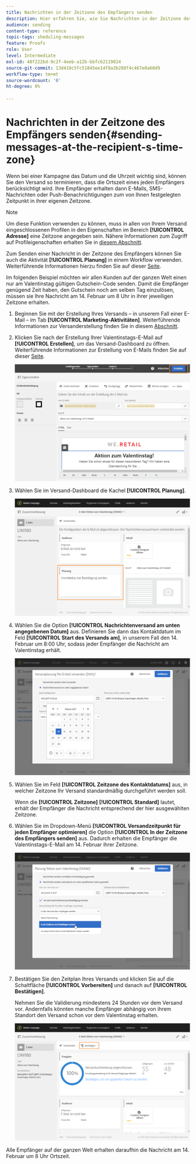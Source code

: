 ```yaml
---
title: Nachrichten in der Zeitzone des Empfängers senden
description: Hier erfahren Sie, wie Sie Nachrichten in der Zeitzone des Empfängers senden.
audience: sending
content-type: reference
topic-tags: sheduling-messages
feature: Proofs
role: User
level: Intermediate
exl-id: 48f222bd-9c2f-4eeb-a12b-bbfc62119024
source-git-commit: 13d419c5fc51845ee14f8a3b288f4c467e0a60d9
workflow-type: tm+mt
source-wordcount: '0'
ht-degree: 0%

---
```


# Nachrichten in der Zeitzone des Empfängers senden{#sending-messages-at-the-recipient-s-time-zone}

Wenn bei einer Kampagne das Datum und die Uhrzeit wichtig sind, können Sie den Versand so terminieren, dass die Ortszeit eines jeden Empfängers berücksichtigt wird. Ihre Empfänger erhalten dann E-Mails, SMS-Nachrichten oder Push-Benachrichtigungen zum von Ihnen festgelegten Zeitpunkt in ihrer eigenen Zeitzone.

>[!NOTE]
>
>Um diese Funktion verwenden zu können, muss in allen von Ihrem Versand eingeschlossenen Profilen in den Eigenschaften im Bereich **[!UICONTROL Adresse]** eine Zeitzone angegeben sein. Nähere Informationen zum Zugriff auf Profileigenschaften erhalten Sie in [diesem Abschnitt](../../audiences/using/editing-profiles.md).

Zum Senden einer Nachricht in der Zeitzone des Empfängers können Sie auch die Aktivität **[!UICONTROL Planung]** in einem Workflow verwenden. Weiterführende Informationen hierzu finden Sie auf dieser [Seite](../../automating/using/scheduler.md).

Im folgenden Beispiel möchten wir allen Kunden auf der ganzen Welt einen nur am Valentinstag gültigen Gutschein-Code senden. Damit die Empfänger genügend Zeit haben, den Gutschein noch am selben Tag einzulösen, müssen sie Ihre Nachricht am 14. Februar um 8 Uhr in ihrer jeweiligen Zeitzone erhalten.

1. Beginnen Sie mit der Erstellung Ihres Versands – in unserem Fall einer E-Mail – im Tab **[!UICONTROL Marketing-Aktivitäten]**. Weiterführende Informationen zur Versanderstellung finden Sie in diesem [Abschnitt](../../channels/using/creating-an-email.md).
1. Klicken Sie nach der Erstellung Ihrer Valentinstags-E-Mail auf **[!UICONTROL Erstellen]**, um das Versand-Dashboard zu öffnen. Weiterführende Informationen zur Erstellung von E-Mails finden Sie auf dieser [Seite](../../designing/using/personalization.md#example-email-personalization).

   ![](assets/send-time_opt_valentine_1.png)

1. Wählen Sie im Versand-Dashboard die Kachel **[!UICONTROL Planung]**.

   ![](assets/send-time_opt_valentine_2.png)

1. Wählen Sie die Option **[!UICONTROL Nachrichtenversand am unten angegebenen Datum]** aus. Definieren Sie dann das Kontaktdatum im Feld **[!UICONTROL Start des Versands am]**, in unserem Fall den 14. Februar um 8:00 Uhr, sodass jeder Empfänger die Nachricht am Valentinstag erhält.

   ![](assets/send-time_opt_valentine.png)

1. Wählen Sie im Feld **[!UICONTROL Zeitzone des Kontaktdatums]** aus, in welcher Zeitzone Ihr Versand standardmäßig durchgeführt werden soll.

   Wenn die **[!UICONTROL Zeitzone]** **[!UICONTROL Standard]** lautet, erhält der Empfänger die Nachricht entsprechend der hier ausgewählten Zeitzone.

1. Wählen Sie im Dropdown-Menü **[!UICONTROL Versandzeitpunkt für jeden Empfänger optimieren]** die Option **[!UICONTROL In der Zeitzone des Empfängers senden]** aus. Dadurch erhalten die Empfänger die Valentinstags-E-Mail am 14. Februar ihrer Zeitzone.

   ![](assets/send-time_opt_valentine_3.png)

1. Bestätigen Sie den Zeitplan Ihres Versands und klicken Sie auf die Schaltfläche **[!UICONTROL Vorbereiten]** und danach auf **[!UICONTROL Bestätigen]**.

   Nehmen Sie die Validierung mindestens 24 Stunden vor dem Versand vor. Andernfalls könnten manche Empfänger abhängig von ihrem Standort den Versand schon vor dem Valentinstag erhalten.

   ![](assets/send-time_opt_valentine_4.png)

Alle Empfänger auf der ganzen Welt erhalten daraufhin die Nachricht am 14. Februar um 8 Uhr Ortszeit.
